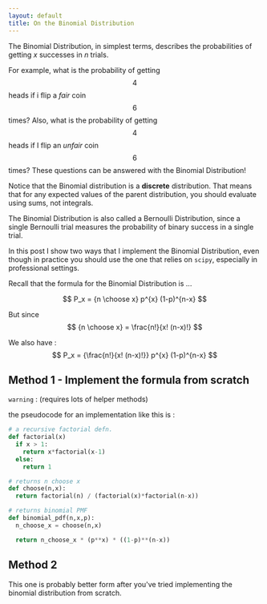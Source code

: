 ```yaml
---
layout: default
title: On the Binomial Distribution
---
```

<script type="text/javascript"
  src="https://cdnjs.cloudflare.com/ajax/libs/mathjax/2.7.3/MathJax.js?config=TeX-AMS-MML_HTMLorMML">
</script>


The Binomial Distribution, in simplest terms, describes the probabilities of getting $x$ successes in $n$ trials. 

For example, what is the probability of getting $$4$$ heads if i flip a _fair_ coin $$6$$ times? Also, what is the probability of getting $$4$$ heads if I flip an _unfair_ coin $$6$$ times? These questions can be answered with the Binomial Distribution!

Notice that the Binomial distribution is a **discrete** distribution. That means that for any expected values of the parent distribution, you should evaluate using sums, not integrals. 

The Binomial Distribution is also called a Bernoulli Distribution, since a single Bernoulli trial measures the probability of binary success in a single trial. 

In this post I show two ways that I implement the Binomial Distribution, even though in practice you should use the one that relies on `scipy`, especially in professional settings. 

Recall that the formula for the Binomial Distribution is ...

$$
P_x = {n \choose x} p^{x} (1-p)^{n-x}
$$

But since $$ {n \choose x} = \frac{n!}{x! (n-x)!} $$

We also have :
$$
P_x = {\frac{n!}{x! (n-x)!}} p^{x} (1-p)^{n-x}
$$


## Method 1 - Implement the formula from scratch 

`warning` : (requires lots of helper methods)

the pseudocode for an implementation like this is :


```python
# a recursive factorial defn. 
def factorial(x)
  if x > 1:
    return x*factorial(x-1)
  else:
    return 1

# returns n choose x
def choose(n,x):
  return factorial(n) / (factorial(x)*factorial(n-x))

# returns binomial PMF
def binomial_pdf(n,x,p):
  n_choose_x = choose(n,x)

  return n_choose_x * (p**x) * ((1-p)**(n-x))

```

## Method 2

This one is probably better form after you've tried implementing the binomial distribution from scratch. 

```python
```
